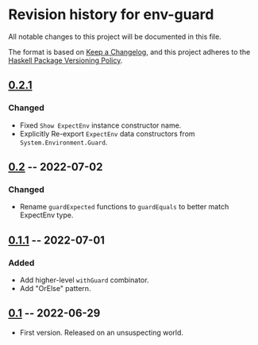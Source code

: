 # Revision history for env-guard

All notable changes to this project will be documented in this file.

The format is based on [Keep a Changelog](https://keepachangelog.com/en/1.0.0/),
and this project adheres to the [Haskell Package Versioning Policy](https://pvp.haskell.org/).

## [0.2.1]
### Changed
* Fixed `Show ExpectEnv` instance constructor name.
* Explicitly Re-export `ExpectEnv` data constructors from
  `System.Environment.Guard`.

## [0.2] -- 2022-07-02
### Changed
* Rename `guardExpected` functions to `guardEquals` to better match ExpectEnv type.

## [0.1.1] -- 2022-07-01
### Added
* Add higher-level `withGuard` combinator.
* Add "OrElse" pattern.

## [0.1] -- 2022-06-29

* First version. Released on an unsuspecting world.

[0.2.1]: https://github.com/tbidne/env-guard/compare/0.2..0.2.1
[0.2]: https://github.com/tbidne/env-guard/compare/0.1.1..0.2
[0.1.1]: https://github.com/tbidne/env-guard/compare/0.1..0.1.1
[0.1]: https://github.com/tbidne/env-guard/releases/tag/0.1